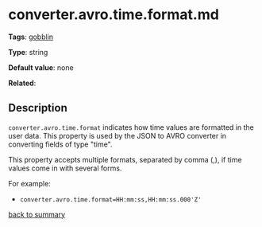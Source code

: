 # converter.avro.time.format.md

**Tags**:
[gobblin](categories.md#gobblin-properties)

**Type**: string

**Default value**: none

**Related**:

## Description

`converter.avro.time.format` indicates how time values are formatted in the user data. This property
is used by the JSON to AVRO converter in converting fields of type "time". 

This property accepts multiple formats, separated by comma (,), if time values come in with several forms. 

For example:
- `converter.avro.time.format=HH:mm:ss,HH:mm:ss.000'Z'`

[back to summary](summary.md#essential-gobblin-core-properties)